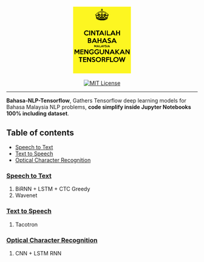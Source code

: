 <p align="center">
    <a href="#readme">
        <img alt="logo" width="30%" src="cintailah-bahasa-malaysia-menggunakan-tensorflow.jpg">
    </a>
</p>
<p align="center">
  <a href="https://github.com/huseinzol05/Bahasa-NLP-Tensorflow/blob/master/LICENSE"><img alt="MIT License" src="https://img.shields.io/badge/License-MIT-yellow.svg"></a>
</p>

---

**Bahasa-NLP-Tensorflow**, Gathers Tensorflow deep learning models for Bahasa Malaysia NLP problems, **code simplify inside Jupyter Notebooks 100% including dataset**.

## Table of contents
  * [Speech to Text](https://github.com/huseinzol05/Bahasa-NLP-Tensorflow#speech-to-text)
  * [Text to Speech](https://github.com/huseinzol05/Bahasa-NLP-Tensorflow#text-to-speech)
  * [Optical Character Recognition](https://github.com/huseinzol05/Bahasa-NLP-Tensorflow#optical-character-recognition)

### [Speech to Text](speech-to-text)

1. BiRNN + LSTM + CTC Greedy
2. Wavenet

### [Text to Speech](text-to-speech)

1. Tacotron

### [Optical Character Recognition](optical-character-recognition)

1. CNN + LSTM RNN
